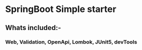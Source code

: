 # SpringBoot Simple starter

## Whats included:- 
### Web, Validation, OpenApi, Lombok, JUnit5, devTools
